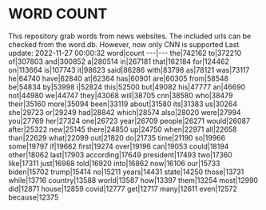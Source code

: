 # WORD COUNT
This repository grab words from news websites. The included urls can be checked from the word.db.
However, now only CNN is supported
Last update: 2022-11-27 00:00:32
word|count
---|---
the|742162
to|372210
of|307803
and|300852
a|280514
in|267181
that|162184
for|124462
on|113664
is|107743
it|98623
said|86286
with|83798
as|78121
was|73117
he|64740
have|62840
at|62364
has|60901
are|60305
from|58548
be|54834
by|53998
i|52824
this|52500
but|49082
his|47777
an|46690
not|44980
we|44747
they|43068
will|38705
cnn|38580
who|38479
their|35160
more|35094
been|33119
about|31580
its|31383
us|30264
she|29723
or|29249
had|28842
which|28574
also|28020
were|27994
you|27769
her|27324
one|26723
year|26709
people|26271
would|26087
after|25322
new|25145
there|24850
up|24750
when|22971
all|22658
than|22629
what|22099
out|21820
do|21735
time|21190
so|19966
some|19797
if|19662
first|19274
over|19196
can|19053
could|18194
other|18062
last|17903
according|17649
president|17493
two|17360
like|17311
just|16988
told|16920
into|16862
now|16106
our|15733
biden|15702
trump|15414
no|15211
years|14431
state|14250
those|13731
while|13716
country|13588
world|13587
how|13397
them|13254
most|12990
did|12871
house|12859
covid|12777
get|12717
many|12611
even|12572
because|12375
